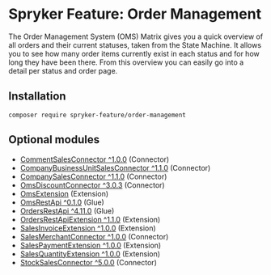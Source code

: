 # Spryker Feature: Order Management

The Order Management System (OMS) Matrix gives you a quick overview of all orders and their current statuses, taken from the State Machine. It allows you to see how many order items currently exist in each status and for how long they have been there. From this overview you can easily go into a detail per status and order page.

## Installation

```
composer require spryker-feature/order-management
```

## Optional modules
- [CommentSalesConnector ^1.0.0](https://github.com/spryker/comment-sales-connector) (Connector)
- [CompanyBusinessUnitSalesConnector ^1.1.0](https://github.com/spryker/company-business-unit-sales-connector) (Connector)
- [CompanySalesConnector ^1.1.0](https://github.com/spryker/company-sales-connector) (Connector)
- [OmsDiscountConnector ^3.0.3](https://github.com/spryker/oms-discount-connector) (Connector)
- [OmsExtension](https://github.com/spryker/oms-extension) (Extension)
- [OmsRestApi ^0.1.0](https://github.com/spryker/oms-rest-api) (Glue)
- [OrdersRestApi ^4.11.0](https://github.com/spryker/orders-rest-api) (Glue)
- [OrdersRestApiExtension ^1.1.0](https://github.com/spryker/orders-rest-api-extension) (Extension)
- [SalesInvoiceExtension ^1.0.0](https://github.com/spryker/sales-invoice-extension) (Extension)
- [SalesMerchantConnector ^1.0.0](https://github.com/spryker/sales-merchant-connector) (Connector)
- [SalesPaymentExtension ^1.0.0](https://github.com/spryker/sales-payment-extension) (Extension)
- [SalesQuantityExtension ^1.0.0](https://github.com/spryker/sales-quantity-extension) (Extension)
- [StockSalesConnector ^5.0.0](https://github.com/spryker/stock-sales-connector) (Connector)

